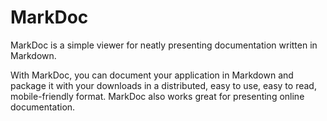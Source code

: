 MarkDoc
====

MarkDoc is a simple viewer for neatly presenting documentation written in Markdown.

With MarkDoc, you can document your application in Markdown and package it with your downloads in a distributed, easy to use, easy to read, mobile-friendly format. MarkDoc also works great for presenting online documentation.
